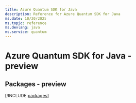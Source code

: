 ```yaml
---
title: Azure Quantum SDK for Java
description: Reference for Azure Quantum SDK for Java
ms.date: 10/20/2025
ms.topic: reference
ms.devlang: java
ms.service: quantum
---
```

# Azure Quantum SDK for Java - preview
## Packages - preview
[!INCLUDE [packages](quantum-index.md)]